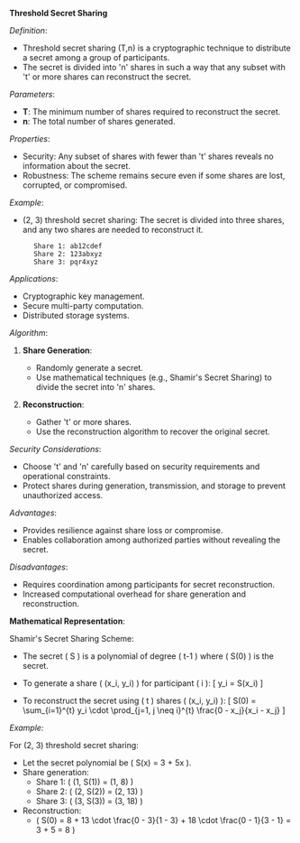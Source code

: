 **Threshold Secret Sharing**

*Definition*:
- Threshold secret sharing (T,n) is a cryptographic technique to distribute a secret among a group of participants.
- The secret is divided into 'n' shares in such a way that any subset with 't' or more shares can reconstruct the secret.

*Parameters*:
- **T**: The minimum number of shares required to reconstruct the secret.
- **n**: The total number of shares generated.

*Properties*:
- Security: Any subset of shares with fewer than 't' shares reveals no information about the secret.
- Robustness: The scheme remains secure even if some shares are lost, corrupted, or compromised.

*Example*:
- (2, 3) threshold secret sharing: The secret is divided into three shares, and any two shares are needed to reconstruct it.

```
      Share 1: ab12cdef
      Share 2: 123abxyz
      Share 3: pqr4xyz
```

*Applications*:
- Cryptographic key management.
- Secure multi-party computation.
- Distributed storage systems.

*Algorithm*:
1. **Share Generation**:
   - Randomly generate a secret.
   - Use mathematical techniques (e.g., Shamir's Secret Sharing) to divide the secret into 'n' shares.

2. **Reconstruction**:
   - Gather 't' or more shares.
   - Use the reconstruction algorithm to recover the original secret.

*Security Considerations*:
- Choose 't' and 'n' carefully based on security requirements and operational constraints.
- Protect shares during generation, transmission, and storage to prevent unauthorized access.

*Advantages*:
- Provides resilience against share loss or compromise.
- Enables collaboration among authorized parties without revealing the secret.

*Disadvantages*:
- Requires coordination among participants for secret reconstruction.
- Increased computational overhead for share generation and reconstruction.

**Mathematical Representation**:

Shamir's Secret Sharing Scheme:

- The secret \( S \) is a polynomial of degree \( t-1 \) where \( S(0) \) is the secret.

- To generate a share \( (x_i, y_i) \) for participant \( i \):
   \[ y_i = S(x_i) \]

- To reconstruct the secret using \( t \) shares \( (x_i, y_i) \):
   \[ S(0) = \sum_{i=1}^{t} y_i \cdot \prod_{j=1, j \neq i}^{t} \frac{0 - x_j}{x_i - x_j} \]

*Example:*

For (2, 3) threshold secret sharing:
- Let the secret polynomial be \( S(x) = 3 + 5x \).
- Share generation:
  - Share 1: \( (1, S(1)) = (1, 8) \)
  - Share 2: \( (2, S(2)) = (2, 13) \)
  - Share 3: \( (3, S(3)) = (3, 18) \)
- Reconstruction:
  - \( S(0) = 8 + 13 \cdot \frac{0 - 3}{1 - 3} + 18 \cdot \frac{0 - 1}{3 - 1} = 3 + 5 = 8 \)
